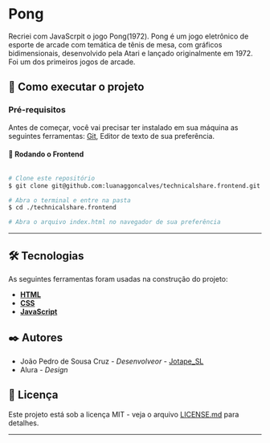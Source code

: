 # Pong

Recriei com JavaScrpit o jogo Pong(1972). Pong é um jogo eletrônico de esporte de arcade com temática de tênis de mesa, com gráficos bidimensionais, desenvolvido pela Atari e lançado originalmente em 1972. Foi um dos primeiros jogos de arcade.

## 🚀 Como executar o projeto

### Pré-requisitos

Antes de começar, você vai precisar ter instalado em sua máquina as seguintes ferramentas:
[Git](https://git-scm.com), Editor de texto de sua preferência.

#### 🎲 Rodando o Frontend

```bash

# Clone este repositório
$ git clone git@github.com:luanaggoncalves/technicalshare.frontend.git

# Abra o terminal e entre na pasta
$ cd ./technicalshare.frontend

# Abra o arquivo index.html no navegador de sua preferência
```

---

## 🛠 Tecnologias

As seguintes ferramentas foram usadas na construção do projeto:


- **[HTML](https://www.w3.org/html/)**
- **[CSS](https://www.w3.org/Style/CSS/Overview.en.html)**
- **[JavaScript](https://developer.mozilla.org/pt-BR/docs/Web/JavaScript)**

## ✒️ Autores

* João Pedro de Sousa Cruz - *Desenvolveor* - [Jotape_SL](https://github.com/jotape-SL)
* Alura - *Design* 


## 📄 Licença

Este projeto está sob a licença MIT - veja o arquivo [LICENSE.md](https://github.com/usuario/projeto/licenca) para detalhes.

---
